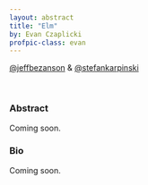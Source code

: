 ```yaml
---
layout: abstract
title: "Elm"
by: Evan Czaplicki
profpic-class: evan
---
```


[@jeffbezanson](https://twitter.com/czaplic) & [@stefankarpinski](https://twitter.com/czaplic)

<br> 

### Abstract 

Coming soon.

### Bio

Coming soon.